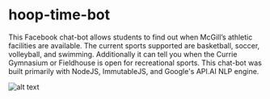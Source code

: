 # hoop-time-bot
This Facebook chat-bot allows students to find out when McGill’s athletic facilities are available. 
The current sports supported are basketball, soccer, volleyball, and swimming. Additionally it can tell you when
the Currie Gymnasium or Fieldhouse is open for recreational sports.
This chat-bot was built primarily with NodeJS, ImmutableJS, and Google's API.AI NLP engine.


![alt text](https://media.giphy.com/media/xT9IgA3G1papIMO9YA/giphy.gif "Demo")
